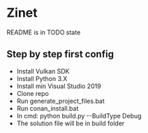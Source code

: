 
# Zinet

README is in TODO state

## Step by step first config
  + Install Vulkan SDK
  + Install Python 3.X
  + Install min Visual Studio 2019
  + Clone repo
  + Run generate_project_files.bat
  + Run conan_install.bat
  + In cmd: python build.py --BuildType Debug
  + The solution file will be in build folder